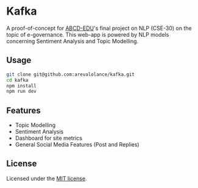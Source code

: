# Kafka
A proof-of-concept for [ABCD-EDU](https://github.com/abcd-edu)'s final project on NLP (CSE-30) on the topic of e-governance. This web-app is powered by NLP models concerning Sentiment Analysis and Topic Modelling.

## Usage

```bash
git clone git@github.com:arevalolance/kafka.git
cd kafka
npm install
npm run dev
```

## Features

- Topic Modelling
- Sentiment Analysis
- Dashboard for site metrics
- General Social Media Features (Post and Replies)

## License

Licensed under the [MIT license](https://github.com/shadcn/ui/blob/main/LICENSE.md).
